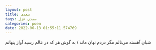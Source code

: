 ```yaml
---
layout: post
title: سعدی
tags: سعدی غزل
categories: poem
date: 2022-06-13 01:55:11.574769
---
```


شبان آهسته می‌نالم مگر دردم نهان ماند / به گوش هر که در عالم رسید آواز پنهانم
